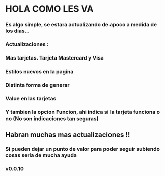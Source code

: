 <h1>HOLA COMO LES VA</h1>


<h3>Es algo simple, se estara actualizando de apoco a medida de los dias...</h3>

<h3>Actualizaciones :</h3>

<h3>Mas tarjetas. Tarjeta Mastercard y Visa</h3>
<h3>Estilos nuevos en la pagina</h3>
<h3>Distinta forma de generar</h3>
<h3>Value en las tarjetas</h3>
<h3>Y tambien la opcion Funcion, ahi indica si la tarjeta funciona o no (No son indicaciones tan seguras)</h3>




<h2>Habran muchas mas actualizaciones !!</h2>

<h3>Si pueden dejar un punto de valor para poder seguir subiendo cosas seria de mucha ayuda</h3>
<h3>v0.0.10</h3> 